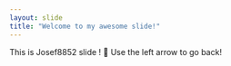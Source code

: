 ```yaml
---
layout: slide
title: "Welcome to my awesome slide!"
---
```


This is Josef8852 slide ! :tada:
Use the left arrow to go back!
